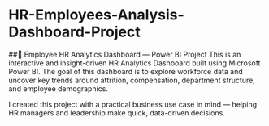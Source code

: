 # HR-Employees-Analysis-Dashboard-Project

##🧠 Employee HR Analytics Dashboard — Power BI Project
This is an interactive and insight-driven HR Analytics Dashboard built using Microsoft Power BI. The goal of this dashboard is to explore workforce data and uncover key trends around attrition, compensation, department structure, and employee demographics.

I created this project with a practical business use case in mind — helping HR managers and leadership make quick, data-driven decisions.
